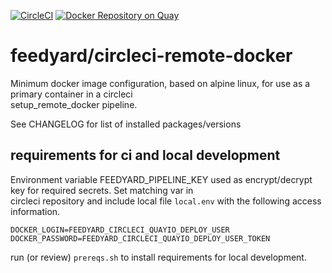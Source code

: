 [![CircleCI](https://circleci.com/gh/feedyard/circleci-remote-docker.svg?style=shield)](https://circleci.com/gh/feedyard/circleci-remote-docker)
[![Docker Repository on Quay](https://quay.io/repository/feedyard/circleci-remote-docker/status "Docker Repository on Quay")](https://quay.io/repository/feedyard/circleci-remote-docker)
# feedyard/circleci-remote-docker

Minimum docker image configuration, based on alpine linux, for use as a primary container in a circleci  
setup_remote_docker pipeline.  

See CHANGELOG for list of installed packages/versions  

## requirements for ci and local development

Environment variable FEEDYARD_PIPELINE_KEY used as encrypt/decrypt key for required secrets. Set matching var in  
circleci repository and include local file `local.env` with the following access information.  

```$xslt
DOCKER_LOGIN=FEEDYARD_CIRCLECI_QUAYIO_DEPLOY_USER
DOCKER_PASSWORD=FEEDYARD_CIRCLECI_QUAYIO_DEPLOY_USER_TOKEN
```

run (or review) `prereqs.sh` to install requirements for local development.  
